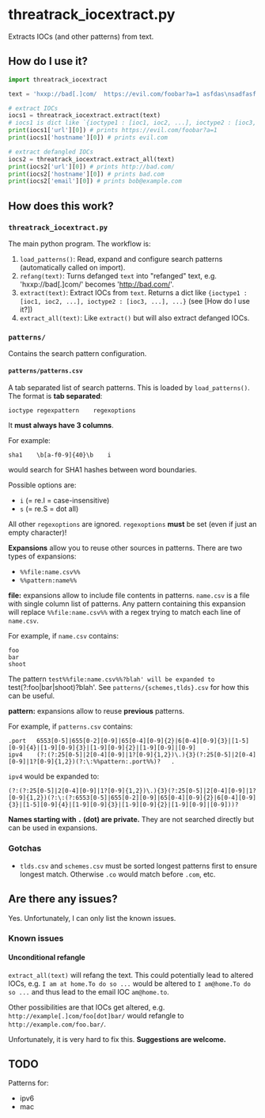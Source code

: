 # threatrack_iocextract.py

Extracts IOCs (and other patterns) from text.

## How do I use it?

```python
import threatrack_iocextract

text = 'hxxp://bad[.]com/  https://evil.com/foobar?a=1 asfdas\nsadfasf bob at example dot com'

# extract IOCs
iocs1 = threatrack_iocextract.extract(text)
# iocs1 is dict like `{ioctype1 : [ioc1, ioc2, ...], ioctype2 : [ioc3, ...], ...}`
print(iocs1['url'][0]) # prints https://evil.com/foobar?a=1
print(iocs1['hostname'][0]) # prints evil.com

# extract defangled IOCs
iocs2 = threatrack_iocextract.extract_all(text)
print(iocs2['url'][0]) # prints http://bad.com/
print(iocs2['hostname'][0]) # prints bad.com
print(iocs2['email'][0]) # prints bob@example.com

```

## How does this work?

### `threatrack_iocextract.py`

The main python program. The workflow is:

1. `load_patterns()`: Read, expand and configure search patterns (automatically called on import).
2. `refang(text)`: Turns defanged `text` into "refanged" text, e.g. 'hxxp://bad[.]com/' becomes 'http://bad.com/'.
3. `extract(text)`: Extract IOCs from `text`. Returns a dict like `{ioctype1 : [ioc1, ioc2, ...], ioctype2 : [ioc3, ...], ...}` (see [How do I use it?])
4. `extract_all(text)`: Like `extract()` but will also extract defanged IOCs.

### `patterns/`

Contains the search pattern configuration.

#### `patterns/patterns.csv`

A tab separated list of search patterns.
This is loaded by `load_patterns()`.
The format is **tab separated**:

```
ioctype	regexpattern	regexoptions
```

It **must always have 3 columns**.

For example:

```
sha1	\b[a-f0-9]{40}\b	i
```

would search for SHA1 hashes between word boundaries.

Possible options are:

- `i` (= re.I = case-insensitive)
- `s` (= re.S = dot all)

All other `regexoptions` are ignored. `regexoptions` **must** be set (even if just an empty character)!

**Expansions** allow you to reuse other sources in patterns. There are two types
of expansions:

- `%%file:name.csv%%`
- `%%pattern:name%%`

**file:** expansions allow to include file contents in patterns.
`name.csv` is a file with single column list of patterns. Any pattern containing
this expansion will replace `%%file:name.csv%%` with a regex trying to match each
line of `name.csv`.

For example, if `name.csv` contains:

```
foo
bar
shoot
```

The pattern `test%%file:name.csv%%?blah' will be expanded to `test(?:foo|bar|shoot)?blah'.
See `patterns/{schemes,tlds}.csv` for how this can be useful.

**pattern:** expansions allow to reuse **previous** patterns.

For example, if `patterns.csv` contains:

```
.port	6553[0-5]|655[0-2][0-9]|65[0-4][0-9]{2}|6[0-4][0-9]{3}|[1-5][0-9]{4}|[1-9][0-9]{3}|[1-9][0-9]{2}|[1-9][0-9]|[0-9]	.
ipv4	(?:(?:25[0-5]|2[0-4][0-9]|1?[0-9]{1,2})\.){3}(?:25[0-5]|2[0-4][0-9]|1?[0-9]{1,2})(?:\:%%pattern:.port%%)?	.
```

`ipv4` would be expanded to:

```
(?:(?:25[0-5]|2[0-4][0-9]|1?[0-9]{1,2})\.){3}(?:25[0-5]|2[0-4][0-9]|1?[0-9]{1,2})(?:\:(?:6553[0-5]|655[0-2][0-9]|65[0-4][0-9]{2}|6[0-4][0-9]{3}|[1-5][0-9]{4}|[1-9][0-9]{3}|[1-9][0-9]{2}|[1-9][0-9]|[0-9]))?
```

**Names starting with `.` (dot) are private.** They are not searched directly
but can be used in expansions.

### Gotchas

- `tlds.csv` and `schemes.csv` must be sorted longest patterns first to ensure longest match. Otherwise `.co` would match before `.com`, etc.



## Are there any issues?

Yes. Unfortunately, I can only list the known issues.

### Known issues

#### Unconditional refangle

`extract_all(text)` will refang the text. This could potentially lead to altered
IOCs, e.g. `I am at home.To do so ...` would be altered to `I am@home.To do so ...`
and thus lead to the email IOC `am@home.to`.

Other possibilities are that IOCs get altered, e.g. `http://example[.]com/foo[dot]bar/`
would refangle to `http://example.com/foo.bar/`.

Unfortunately, it is very hard to fix this. **Suggestions are welcome.**


## TODO

Patterns for:

- ipv6
- mac





